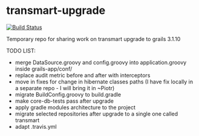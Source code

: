 # transmart-upgrade
[![Build Status](https://travis-ci.org/thehyve/transmart-upgrade.svg?branch=master)](https://travis-ci.org/thehyve/transmart-upgrade/branches)

Temporary repo for sharing work on transmart upgrade to grails 3.1.10

TODO LIST:
- merge DataSource.groovy and config.groovy into application.groovy inside grails-app/conf/
- replace audit metric before and after with interceptors
- move in fixes for change in hibernate classes paths (I have fix locally in a separate repo - I will bring it in ~Piotr)
- migrate BuildConfig.groovy to build.gradle
- make core-db-tests pass after upgrade
- apply gradle modules architecture to the project
- migrate selected repositories after upgrade to a single one called transmart
- adapt .travis.yml
